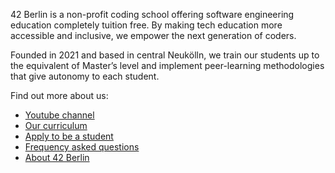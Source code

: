 42 Berlin is a non-profit coding school offering software engineering education completely tuition free. By making tech education more accessible and inclusive, we empower the next generation of coders.

Founded in 2021 and based in central Neukölln, we train our students up to the equivalent of Master’s level and implement peer-learning methodologies that give autonomy to each student.

Find out more about us:
* [Youtube channel](https://www.youtube.com/@42berlin)
* [Our curriculum](https://42berlin.de/curriculum-42-berlin)
* [Apply to be a student](https://apply.42berlin.de)
* [Frequency asked questions](https://42berlin.de/faq)
* [About 42 Berlin](https://42berlin.de)
